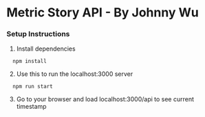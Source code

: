 # Metric Story API - By Johnny Wu

### Setup Instructions

1) Install dependencies
```
  npm install

```

2) Use this to run the localhost:3000 server

```
  npm run start

```

3) Go to your browser and load localhost:3000/api to see current timestamp
